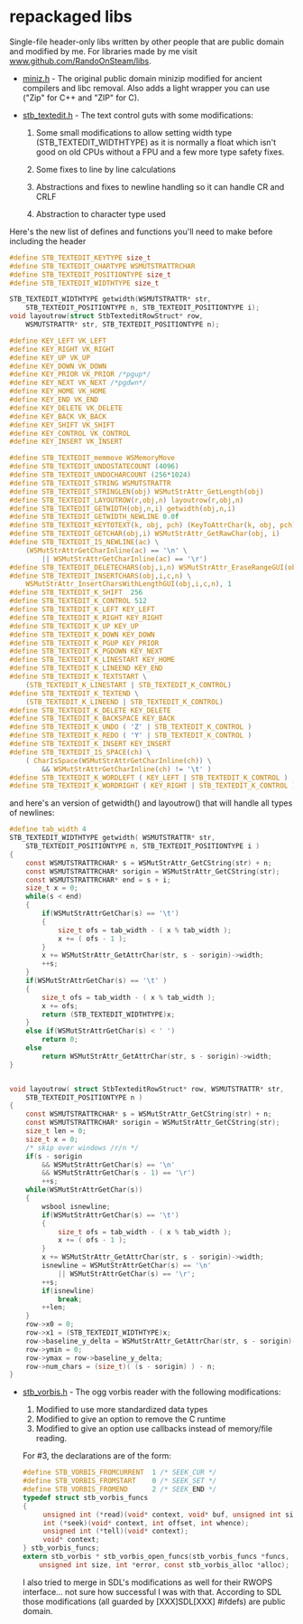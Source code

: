 # repackaged libs
Single-file header-only libs written by other people that are public domain and modified by me. For libraries made by me visit www.github.com/RandoOnSteam/libs.

* [miniz.h](miniz.h) - The original public domain minizip modified for ancient compilers and libc removal. Also adds a light wrapper you can use ("Zip" for C++ and "ZIP" for C).

* [stb_textedit.h](stb_textedit.h) - The text control guts with some modifications:

	1. Some small modifications to allow setting width type (STB_TEXTEDIT_WIDTHTYPE) as it is normally a float which isn't good on old CPUs without a FPU and a few more type safety fixes.
	
	2. Some fixes to line by line calculations
	
	3. Abstractions and fixes to newline handling so it can handle CR and CRLF
	
	4. Abstraction to character type used
	
Here's the new list of defines and functions you'll need to make before including the header

```c
#define STB_TEXTEDIT_KEYTYPE size_t
#define STB_TEXTEDIT_CHARTYPE WSMUTSTRATTRCHAR
#define STB_TEXTEDIT_POSITIONTYPE size_t
#define STB_TEXTEDIT_WIDTHTYPE size_t

STB_TEXTEDIT_WIDTHTYPE getwidth(WSMUTSTRATTR* str,
	STB_TEXTEDIT_POSITIONTYPE n, STB_TEXTEDIT_POSITIONTYPE i);
void layoutrow(struct StbTexteditRowStruct* row,
	WSMUTSTRATTR* str, STB_TEXTEDIT_POSITIONTYPE n);

#define KEY_LEFT VK_LEFT
#define KEY_RIGHT VK_RIGHT
#define KEY_UP VK_UP
#define KEY_DOWN VK_DOWN
#define KEY_PRIOR VK_PRIOR /*pgup*/
#define KEY_NEXT VK_NEXT /*pgdwn*/
#define KEY_HOME VK_HOME
#define KEY_END VK_END
#define KEY_DELETE VK_DELETE
#define KEY_BACK VK_BACK
#define KEY_SHIFT VK_SHIFT
#define KEY_CONTROL VK_CONTROL
#define KEY_INSERT VK_INSERT

#define STB_TEXTEDIT_memmove WSMemoryMove
#define STB_TEXTEDIT_UNDOSTATECOUNT (4096)
#define STB_TEXTEDIT_UNDOCHARCOUNT (256*1024)
#define STB_TEXTEDIT_STRING WSMUTSTRATTR
#define STB_TEXTEDIT_STRINGLEN(obj) WSMutStrAttr_GetLength(obj)
#define STB_TEXTEDIT_LAYOUTROW(r,obj,n) layoutrow(r,obj,n)
#define STB_TEXTEDIT_GETWIDTH(obj,n,i) getwidth(obj,n,i)
#define STB_TEXTEDIT_GETWIDTH_NEWLINE 0.0f
#define STB_TEXTEDIT_KEYTOTEXT(k, obj, pch) (KeyToAttrChar(k, obj, pch))
#define STB_TEXTEDIT_GETCHAR(obj,i) WSMutStrAttr_GetRawChar(obj, i)
#define STB_TEXTEDIT_IS_NEWLINE(ac) \
	(WSMutStrAttrGetCharInline(ac) == '\n' \
		|| WSMutStrAttrGetCharInline(ac) == '\r')
#define STB_TEXTEDIT_DELETECHARS(obj,i,n) WSMutStrAttr_EraseRangeGUI(obj,i,n)
#define STB_TEXTEDIT_INSERTCHARS(obj,i,c,n) \
	WSMutStrAttr_InsertCharsWithLengthGUI(obj,i,c,n), 1
#define STB_TEXTEDIT_K_SHIFT  256
#define STB_TEXTEDIT_K_CONTROL 512
#define STB_TEXTEDIT_K_LEFT KEY_LEFT
#define STB_TEXTEDIT_K_RIGHT KEY_RIGHT
#define STB_TEXTEDIT_K_UP KEY_UP
#define STB_TEXTEDIT_K_DOWN KEY_DOWN
#define STB_TEXTEDIT_K_PGUP KEY_PRIOR
#define STB_TEXTEDIT_K_PGDOWN KEY_NEXT
#define STB_TEXTEDIT_K_LINESTART KEY_HOME
#define STB_TEXTEDIT_K_LINEEND KEY_END
#define STB_TEXTEDIT_K_TEXTSTART \
	(STB_TEXTEDIT_K_LINESTART | STB_TEXTEDIT_K_CONTROL)
#define STB_TEXTEDIT_K_TEXTEND \
	(STB_TEXTEDIT_K_LINEEND | STB_TEXTEDIT_K_CONTROL)
#define STB_TEXTEDIT_K_DELETE KEY_DELETE
#define STB_TEXTEDIT_K_BACKSPACE KEY_BACK
#define STB_TEXTEDIT_K_UNDO ( 'Z' | STB_TEXTEDIT_K_CONTROL )
#define STB_TEXTEDIT_K_REDO ( 'Y' | STB_TEXTEDIT_K_CONTROL )
#define STB_TEXTEDIT_K_INSERT KEY_INSERT
#define STB_TEXTEDIT_IS_SPACE(ch) \
	( CharIsSpace(WSMutStrAttrGetCharInline(ch)) \
		&& WSMutStrAttrGetCharInline(ch) != '\t' )
#define STB_TEXTEDIT_K_WORDLEFT ( KEY_LEFT | STB_TEXTEDIT_K_CONTROL )
#define STB_TEXTEDIT_K_WORDRIGHT ( KEY_RIGHT | STB_TEXTEDIT_K_CONTROL )
```

and here's an version of getwidth() and layoutrow() that will handle
all types of newlines:

```c
#define tab_width 4
STB_TEXTEDIT_WIDTHTYPE getwidth( WSMUTSTRATTR* str,
	STB_TEXTEDIT_POSITIONTYPE n, STB_TEXTEDIT_POSITIONTYPE i )
{
	const WSMUTSTRATTRCHAR* s = WSMutStrAttr_GetCString(str) + n;
	const WSMUTSTRATTRCHAR* sorigin = WSMutStrAttr_GetCString(str);
	const WSMUTSTRATTRCHAR* end = s + i;
	size_t x = 0;
	while(s < end)
	{
		if(WSMutStrAttrGetChar(s) == '\t')
		{
			size_t ofs = tab_width - ( x % tab_width );
			x += ( ofs - 1 );
		}
		x += WSMutStrAttr_GetAttrChar(str, s - sorigin)->width;
		++s;
	}
	if(WSMutStrAttrGetChar(s) == '\t' )
	{
		size_t ofs = tab_width - ( x % tab_width );
		x += ofs;
		return (STB_TEXTEDIT_WIDTHTYPE)x;
	}
	else if(WSMutStrAttrGetChar(s) < ' ')
		return 0;
	else
		return WSMutStrAttr_GetAttrChar(str, s - sorigin)->width;
}


void layoutrow( struct StbTexteditRowStruct* row, WSMUTSTRATTR* str,
	STB_TEXTEDIT_POSITIONTYPE n )
{
	const WSMUTSTRATTRCHAR* s = WSMutStrAttr_GetCString(str) + n;
	const WSMUTSTRATTRCHAR* sorigin = WSMutStrAttr_GetCString(str);
	size_t len = 0;
	size_t x = 0;
	/* skip over windows /r/n */
	if(s - sorigin
		&& WSMutStrAttrGetChar(s) == '\n'
		&& WSMutStrAttrGetChar(s - 1) == '\r')
		++s;
	while(WSMutStrAttrGetChar(s))
	{
		wsbool isnewline;
		if(WSMutStrAttrGetChar(s) == '\t')
		{
			size_t ofs = tab_width - ( x % tab_width );
			x += ( ofs - 1 );
		}
		x += WSMutStrAttr_GetAttrChar(str, s - sorigin)->width;
		isnewline = WSMutStrAttrGetChar(s) == '\n'
			|| WSMutStrAttrGetChar(s) == '\r';
		++s;
		if(isnewline)
			break;
		++len;
	}
	row->x0 = 0;
	row->x1 = (STB_TEXTEDIT_WIDTHTYPE)x;
	row->baseline_y_delta = WSMutStrAttr_GetAttrChar(str, s - sorigin)->height;
	row->ymin = 0;
	row->ymax = row->baseline_y_delta;
	row->num_chars = (size_t)( (s - sorigin) ) - n;
}
```

* [stb_vorbis.h](stb_vorbis.h) - The ogg vorbis reader with the following modifications:

	1. Modified to use more standardized data types
	2. Modified to give an option to remove the C runtime
	3. Modified to give an option use callbacks instead of memory/file reading.
	
	For #3, the declarations are of the form:
	```c
	#define STB_VORBIS_FROMCURRENT	1 /* SEEK_CUR */
	#define STB_VORBIS_FROMSTART	0 /* SEEK_SET */
	#define STB_VORBIS_FROMEND		2 /* SEEK_END */
	typedef struct stb_vorbis_funcs
	{
		 unsigned int (*read)(void* context, void* buf, unsigned int size);
		 int (*seek)(void* context, int offset, int whence);
		 unsigned int (*tell)(void* context);
		 void* context;
	} stb_vorbis_funcs;
	extern stb_vorbis * stb_vorbis_open_funcs(stb_vorbis_funcs *funcs,
		unsigned int size, int *error, const stb_vorbis_alloc *alloc);
	``` 	
	
	I also tried to merge in SDL's modifications as well for their RWOPS interface...
  	not sure how successful I was with that. According to SDL those modifications (all guarded by \[XXX\]SDL\[XXX\] #ifdefs) are public domain.
